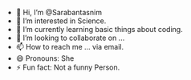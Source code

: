 - 👋 Hi, I’m @Sarabantasnim
- 👀 I’m interested in Science.
- 🌱 I’m currently learning basic things about coding.
- 💞️ I’m looking to collaborate on ...
- 📫 How to reach me ... via email.
- 😄 Pronouns: She
- ⚡ Fun fact: Not a funny Person. 

<!---
Sarabantasnim/Sarabantasnim is a ✨ special ✨ repository because its `README.md` (this file) appears on your GitHub profile.
You can click the Preview link to take a look at your changes.
--->
